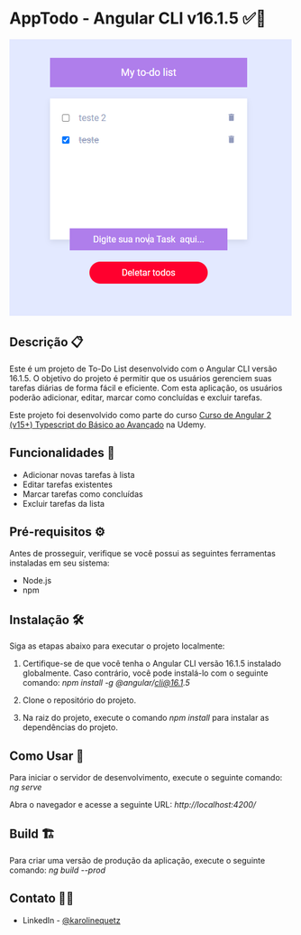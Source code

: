 

# AppTodo - Angular CLI v16.1.5 ✅📝

![AppTodo](app-todo.png)


## Descrição 📋

Este é um projeto de To-Do List desenvolvido com o Angular CLI versão 16.1.5. O objetivo do projeto é permitir que os usuários gerenciem suas tarefas diárias de forma fácil e eficiente. Com esta aplicação, os usuários poderão adicionar, editar, marcar como concluídas e excluir tarefas.

Este projeto foi desenvolvido como parte do curso [Curso de Angular 2 (v15+) Typescript do Básico ao Avançado](https://www.udemy.com/course/curso-de-angular/) na Udemy.

## Funcionalidades 🚀

- Adicionar novas tarefas à lista 
- Editar tarefas existentes 
- Marcar tarefas como concluídas 
- Excluir tarefas da lista 

## Pré-requisitos ⚙️

Antes de prosseguir, verifique se você possui as seguintes ferramentas instaladas em seu sistema:

- Node.js 
- npm 

## Instalação 🛠️

Siga as etapas abaixo para executar o projeto localmente:

1. Certifique-se de que você tenha o Angular CLI versão 16.1.5 instalado globalmente. Caso contrário, você pode instalá-lo com o seguinte comando:
_npm install -g @angular/cli@16.1.5_

2. Clone o repositório do projeto.
   
3. Na raiz do projeto, execute o comando _npm install_ para instalar as dependências do projeto.


## Como Usar 📝

Para iniciar o servidor de desenvolvimento, execute o seguinte comando:
_ng serve_

Abra o navegador e acesse a seguinte URL: _http://localhost:4200/_

## Build 🏗️

Para criar uma versão de produção da aplicação, execute o seguinte comando: _ng build --prod_

## Contato 👩‍💻

- LinkedIn - [@karolinequetz](https://www.linkedin.com/in/karolinequetz)

